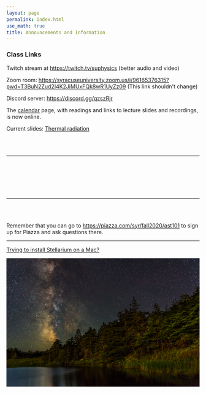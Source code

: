 ```yaml
---
layout: page 
permalink: index.html
use_math: true 
title: Announcements and Information
---
```


### Class Links

Twitch stream at <https://twitch.tv/suphysics> (better audio and video)

Zoom room: <https://syracuseuniversity.zoom.us/j/96165376315?pwd=T3BuN2Zud2I4K2JiMUxFQk8wR1UyZz09> (This link shouldn't change)

Discord server: <https://discord.gg/qzszRjr>	

The <a href="calendar.html">calendar</a> page, with readings and links to lecture slides and recordings, is now online.

Current slides: [Thermal radiation](slides/lecture17.pdf)

<br><br>

---

<br><br>



<br><br>

---

<br><br>

Remember that you can go to <https://piazza.com/syr/fall2020/ast101> to sign up for Piazza and ask questions there.

---

<a href="stellarium-mac.html">Trying to install Stellarium on a Mac?</a>

<center> <img src="darkened-milky-way.jpg">
<br>
